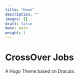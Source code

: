 ```yaml
---
title: "Home"
description: ""
images: []
draft: false
menu: main
weight: 1
---
```


# CrossOver Jobs
A Hugo Theme based on Dracula.

